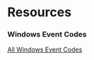 






# Resources


### Windows Event Codes
[All Windows Event Codes](https://www.ultimatewindowssecurity.com/securitylog/encyclopedia/)
